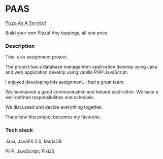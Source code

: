 # PAAS

[Pizza As A Service!](http://abraham-kurnanto.com/PAAS/)

Build your own Pizza! Any toppings, all one price.

### Description
This is an assignment project.

The project has a database management application develop using Java and web application develop using vanilla PHP-JavaScript.

I enjoyed developing this assignment. I had a great team.

We maintained a good communication and helped each other. We have a well defined responsibilities and schedule.

We discussed and decide everything together.

Thats how this project becomes my favourite.

### Tech stack
Java, JavaFX 2.0, MariaDB

PHP, JavaScript, PixiJS
